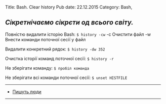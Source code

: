 Title: Bash. Clear history
Pub date: 22.12.2015
Category: Bash, 

_Сікретнічаємо сікрєти од всього світу._
-----

Повністю видалити історію Bash:
`$ history -cw`
-c Очистити файл
-w Внести команди поточної сесії у файл

Видалити конкретний рядок:
`$ history -dw 352`

Очистка історії команд поточної сесії:
`$ history -r`

Не зберігати команду:
`$ пробіл команда`

Не зберігати всі команди поточної сесії:
`$ unset HISTFILE`

-----
* <a href="http://www.shellhacks.com/ru/Kak-Ochistit-Istoriyu-Komand-v-BASH" target="_blank">Пишуть люди</a>
-----